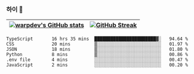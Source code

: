
### 하이 👋
[![warpdev's GitHub stats](https://github-readme-stats.vercel.app/api?username=warpdev&show_icons=true&theme=vue-dark)](#) |[![GitHub Streak](https://github-readme-streak-stats.herokuapp.com/?user=warpdev&theme=dark)](#)
--- | --- |
<!--START_SECTION:waka-->

```text
TypeScript       16 hrs 35 mins  ███████████████████████▓░   94.64 %
CSS              20 mins         ▒░░░░░░░░░░░░░░░░░░░░░░░░   01.97 %
JSON             18 mins         ▒░░░░░░░░░░░░░░░░░░░░░░░░   01.80 %
Python           8 mins          ▒░░░░░░░░░░░░░░░░░░░░░░░░   00.86 %
.env file        4 mins          ░░░░░░░░░░░░░░░░░░░░░░░░░   00.47 %
JavaScript       2 mins          ░░░░░░░░░░░░░░░░░░░░░░░░░   00.20 %
```

<!--END_SECTION:waka-->

<!--
**warpdev/warpdev** is a ✨ _special_ ✨ repository because its `README.md` (this file) appears on your GitHub profile.

Here are some ideas to get you started:

- 🔭 I’m currently working on ...
- 🌱 I’m currently learning ...
- 👯 I’m looking to collaborate on ...
- 🤔 I’m looking for help with ...
- 💬 Ask me about ...
- 📫 How to reach me: ...
- 😄 Pronouns: ...
- ⚡ Fun fact: ...
-->
